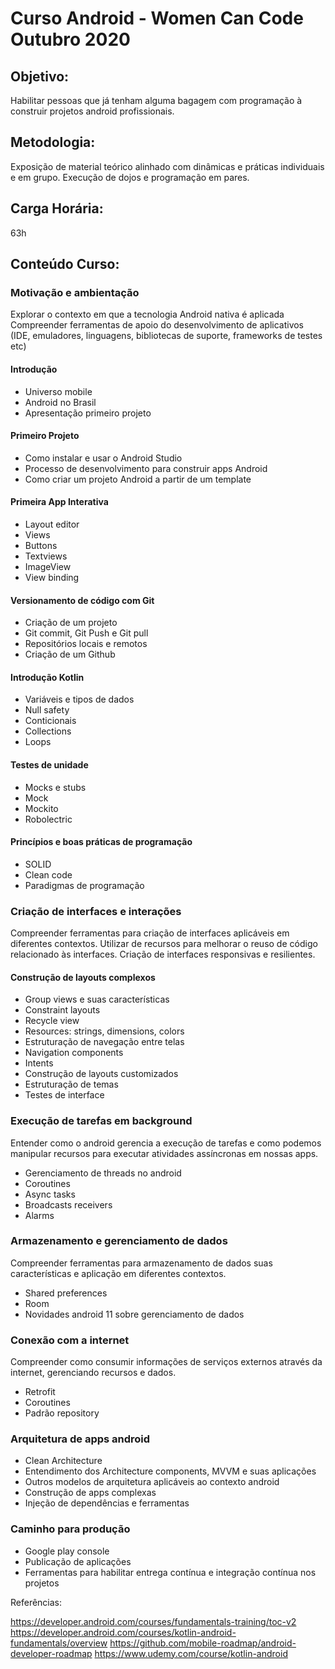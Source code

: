 # Curso Android - Women Can Code Outubro 2020

## Objetivo:
Habilitar pessoas que já tenham alguma bagagem com programação à construir projetos android profissionais.

## Metodologia:
Exposição de material teórico alinhado com dinâmicas e práticas individuais e em grupo. Execução de dojos e programação em pares.

## Carga Horária:
63h

## Conteúdo Curso:

### Motivação e ambientação
Explorar o contexto em que a tecnologia Android nativa é aplicada
Compreender ferramentas de apoio do desenvolvimento de aplicativos (IDE, emuladores, linguagens, bibliotecas de suporte, frameworks de testes etc)

#### Introdução
- Universo mobile
- Android no Brasil
- Apresentação primeiro projeto
#### Primeiro Projeto
- Como instalar e usar o Android Studio
- Processo de desenvolvimento para construir apps Android
- Como criar um projeto Android a partir de um template
#### Primeira App Interativa
- Layout editor
- Views
- Buttons
- Textviews
- ImageView
- View binding
#### Versionamento de código com Git
- Criação de um projeto
- Git commit, Git Push e Git pull
- Repositórios locais e remotos
- Criação de um Github
#### Introdução Kotlin
- Variáveis e tipos de dados
- Null safety
- Conticionais
- Collections
- Loops
#### Testes de unidade
- Mocks e stubs
- Mock
- Mockito
- Robolectric
#### Princípios e boas práticas de programação
- SOLID
- Clean code
- Paradigmas de programação

### Criação de interfaces e interações
Compreender ferramentas para criação de interfaces aplicáveis em diferentes contextos. Utilizar de recursos para melhorar o reuso de código relacionado às interfaces. Criação de interfaces responsivas e resilientes.

#### Construção de layouts complexos
- Group views e suas características
- Constraint layouts
- Recycle view
- Resources: strings, dimensions, colors
- Estruturação de navegação entre telas
- Navigation components
- Intents
- Construção de layouts customizados
- Estruturação de temas
- Testes de interface

### Execução de tarefas em background
Entender como o android gerencia a execução de tarefas e como podemos manipular recursos para executar atividades assíncronas em nossas apps.
- Gerenciamento de threads no android
- Coroutines
- Async tasks
- Broadcasts receivers
- Alarms

### Armazenamento e gerenciamento de dados
Compreender ferramentas para armazenamento de dados suas características e aplicação em diferentes contextos.
- Shared preferences
- Room
- Novidades android 11 sobre gerenciamento de dados

### Conexão com a internet
Compreender como consumir informações de serviços externos através da internet, gerenciando recursos e dados.
- Retrofit
- Coroutines
- Padrão repository

### Arquitetura de apps android
- Clean Architecture
- Entendimento dos Architecture components, MVVM e suas aplicações
- Outros modelos de arquitetura aplicáveis ao contexto android
- Construção de apps complexas
- Injeção de dependências e ferramentas

### Caminho para produção
- Google play console
- Publicação de aplicações
- Ferramentas para habilitar entrega contínua e integração contínua nos projetos


Referências: 

https://developer.android.com/courses/fundamentals-training/toc-v2
https://developer.android.com/courses/kotlin-android-fundamentals/overview
https://github.com/mobile-roadmap/android-developer-roadmap
https://www.udemy.com/course/kotlin-android

